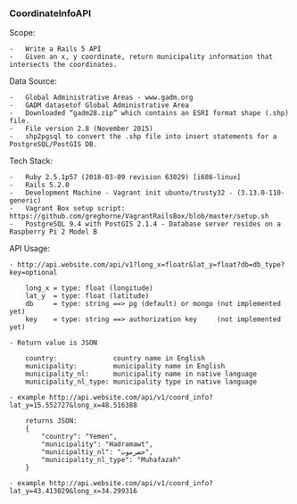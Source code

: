 ### CoordinateInfoAPI

Scope:

	-	Write a Rails 5 API
	-	Given an x, y coordinate, return municipality information that intersects the coordinates.


Data Source:

	-	Global Administrative Areas - www.gadm.org
	-	GADM datasetof Global Administrative Area
	-	Downloaded “gadm28.zip” which contains an ESRI format shape (.shp) file.
	-	File version 2.8 (November 2015)
	-	shp2pgsql to convert the .shp file into insert statements for a PostgreSQL/PostGIS DB.


Tech Stack:

	-	Ruby 2.5.1p57 (2018-03-09 revision 63029) [i686-linux]
	-	Rails 5.2.0
	-	Development Machine - Vagrant init ubuntu/trusty32 - (3.13.0-110-generic)
	-	Vagrant Box setup script: https://github.com/greghorne/VagrantRailsBox/blob/master/setup.sh
	-	PostgreSQL 9.4 with PostGIS 2.1.4 - Database server resides on a Raspberry Pi 2 Model B

API Usage:

    - http://api.website.com/api/v1?long_x=floatr&lat_y=float?db=db_type?key=optional

        long_x = type: float (longitude)
        lat_y  = type: float (latitude)
        db     = type: string ==> pg (default) or mongo (not implemented yet)
        key    = type: string ==> authorization key     (not implemented yet)

    - Return value is JSON

        country:              country name in English
        municipality:         municipality name in English
        municipality_nl:      municipality name in native language
        municipality_nl_type: municipality type in native language

    - example http://api.website.com/api/v1/coord_info?lat_y=15.552727&long_x=48.516388

        returns JSON: 
        {
            "country": "Yemen",
            "municipality": "Hadramawt",
            "municipaltiy_nl": "حضرموت",
            "municipality_nl_type": "Muhafazah"
        }

    - example http://api.website.com/api/v1/coord_info?lat_y=43.413029&long_x=34.299316

